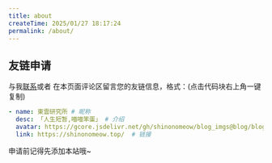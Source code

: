 ```yaml
---
title: about
createTime: 2025/01/27 18:17:24
permalink: /about/
---
```


## 友链申请

与我[联系](/about/#联系)或者 在本页面评论区留言您的友链信息，格式：(点击代码块右上角一键复制)

```yaml
- name: 東雲研究所 # 昵称
  desc: 「人生短暂,喵喵笨蛋」 # 介绍
  avatar: https://gcore.jsdelivr.net/gh/shinonomeow/blog_imgs@blog/blog/basic/sakamoto.png # 头像
  link: https://shinonomeow.top/  # 链接
```

申请前记得先添加本站哦~

